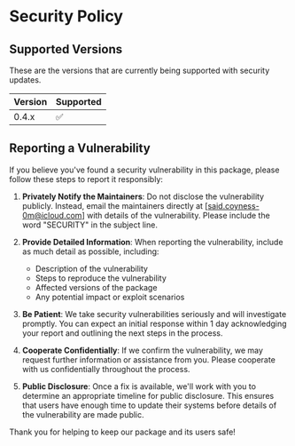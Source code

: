 # Security Policy

## Supported Versions

These are the versions that are
currently being supported with security updates.

| Version | Supported          |
| ------- | ------------------ |
| 0.4.x   | :white_check_mark: |

## Reporting a Vulnerability

If you believe you've found a security vulnerability in this package, please follow these steps to report it responsibly:

1. **Privately Notify the Maintainers**: Do not disclose the vulnerability publicly. Instead, email the maintainers directly at [said.coyness-0m@icloud.com] with details of the vulnerability. Please include the word "SECURITY" in the subject line.

2. **Provide Detailed Information**: When reporting the vulnerability, include as much detail as possible, including:

   - Description of the vulnerability
   - Steps to reproduce the vulnerability
   - Affected versions of the package
   - Any potential impact or exploit scenarios

3. **Be Patient**: We take security vulnerabilities seriously and will investigate promptly. You can expect an initial response within 1 day acknowledging your report and outlining the next steps in the process.

4. **Cooperate Confidentially**: If we confirm the vulnerability, we may request further information or assistance from you. Please cooperate with us confidentially throughout the process.

5. **Public Disclosure**: Once a fix is available, we'll work with you to determine an appropriate timeline for public disclosure. This ensures that users have enough time to update their systems before details of the vulnerability are made public.

Thank you for helping to keep our package and its users safe!
